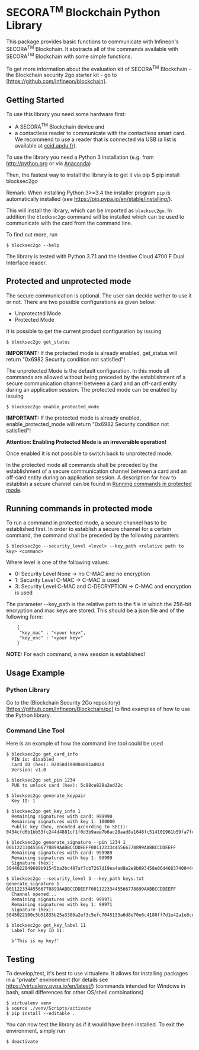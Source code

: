 # SECORA<sup>TM</sup> Blockchain Python Library

This package provides basic functions to communicate with Infineon's SECORA<sup>TM</sup> Blockchain. 
It abstracts all of the commands available with SECORA<sup>TM</sup> Blockchain with some simple functions. 

To get more information about the evaluation kit of SECORA<sup>TM</sup> Blockchain - the Blockchain security 2go starter kit - go to [https://github.com/Infineon/blockchain].

## Getting Started
To use this library you need some hardware first:
* A SECORA<sup>TM</sup> Blockchain device 
and
* a contactless reader to communicate with the contactless smart card. We recommend to use 
a reader that is connected via USB (a list is available at 
[ccid.apdu.fr](https://ccid.apdu.fr/select_readers/?features=contactless)). 

To use the library you need a Python 3 installation (e.g. from http://python.org or via [Anaconda](https://www.anaconda.com/))

Then, the fastest way to install the library is to get it via pip
    $ pip install blocksec2go

Remark: When installing Python 3>=3.4 the installer program `pip` is automatically installed (see https://pip.pypa.io/en/stable/installing/). 

This will install the library, which can be imported as `blocksec2go`.
In addition the `blocksec2go` command will be installed which can be used to communicate with 
the card from the command line.

To find out more, run

    $ blocksec2go --help

The library is tested with Python 3.7.1 and the Identive Cloud 4700 F Dual Interface reader.

## Protected and unprotected mode 
The secure communication is optional. The user can decide wether to use it or not. There are two possible configurations as given below:
* Unprotected Mode
* Protected Mode

It is possible to get the current product configuration by issuing 
    
    $ blocksec2go get_status
 
**IMPORTANT:** If the protected mode is already enabled, get_status will return "0x6982 Security condition not satisfied"!

The unprotected Mode is the default configuration. In this mode all commands are allowed without being preceded by the establishment of a secure communication channel between a card and an off-card entity during an application session.
The protected mode can be enabled by issuing 

    $ blocksec2go enable_protected_mode
    
**IMPORTANT:** If the protected mode is already enabled, enable_protected_mode will return "0x6982 Security condition not satisfied"!

**Attention: Enabling Protected Mode is an irreversible operation!**

Once enabled it is not possible to switch back to unprotected mode.

In the protected mode all commands shall be preceded by the establishment of a secure communication channel between a card and an off-card entity during an application session. A description for how to establish a secure channel can be found in [Running commands in protected mode](https://github.com/WaltherPachler/blocksec2go_volume#running-commands-in-protected-mode).

## Running commands in protected mode
To run a command in protected mode, a secure channel has to be established first. In order to establish a secure channel for a certain command, the command shall be preceded by the following paramters

    $ blocksec2go --security_level <level> --key_path <relative path to key> <command>

Where level is one of the following values:
* 0: Security Level None -> no C-MAC and no encryption
* 1: Security Level C-MAC -> C-MAC is used
* 3: Security Level C-MAC and C-DECRYPTION -> C-MAC and encryption is used 

The parameter --key_path is the relative path to the file in which the 256-bit encryption and mac keys are stored. This should be a json file and of the following form:

        {
         "key_mac" : "<your key>",
         "key_enc" : "<your key>"
        }

**NOTE:** For each command, a new session is established!

## Usage Example
### Python Library
Go to the (Blockchain Security 2Go repository)[https://github.com/Infineon/Blockchain/pc] to find examples of how to use the Python library.

### Command Line Tool
Here is an example of how the command line tool could be used

    $ blocksec2go get_card_info
      PIN is: disabled
	  Card ID (hex): 02058d190004001a002d
	  Version: v1.0

	$ blocksec2go set_pin 1234
	  PUK to unlock card (hex): 5c88ce829a2ed32c

	$ blocksec2go generate_keypair
	  Key ID: 1

	$ blocksec2go get_key_info 1
	  Remaining signatures with card: 999990
      Remaining signatures with key 1: 100000
      Public key (hex, encoded according to SEC1): 0434cfd6b1bb53fc244d4881cf1f0d3b9aee7b6ac28aad8a1648fc514101961b59fa7fc58751d0dc876589e467a63ed1582e240cd18b98d408470679418a647833

	$ blocksec2go generate_signature --pin 1234 1 00112233445566778899AABBCCDDEEFF00112233445566778899AABBCCDDEEFF
	  Remaining signatures with card: 999989
      Remaining signatures with key 1: 99999
      Signature (hex): 3044022049689b91545ba3bc487af7cb7267d19ea4ad8e2e8b093458e06d46837400444702207fe7cd2b6851049afe0f7c4ced0ef35bd9eb5d044c67ed95045b07a10641806c
      
	$ blocksec2go --security_level 3 --key_path keys.txt generate_signature 1 00112233445566778899AABBCCDDEEFF00112233445566778899AABBCCDDEEFF
	  Channel opened...
	  Remaining signatures with card: 999971
	  Remaining signatures with key 1: 99971
	  Signature (hex): 3045022100c5b51835b25a3380a2ef3c5efc7045133a6d8e70e6c4180ff7d1e42a1e8ce74d0220743776ebb2e7dc4c48fe678df0fcc6e764bb7ae247139d2defe9aff21432d4c2

	$ blocksec2go get_key_label 11
	  Label for key ID 11:

	  b'This is my key!'

## Testing

To develop/test, it's best to use virtualenv. It allows for installing packages
in a "private" environment (for details see https://virtualenv.pypa.io/en/latest/)
(commands intended for Windows in bash, small differences for other OS/shell combinations)

    $ virtualenv venv
    $ source ./venv/Scripts/activate
    $ pip install --editable .

You can now test the library as if it would have been installed.
To exit the environment, simply run

    $ deactivate
